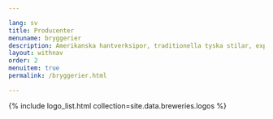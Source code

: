 ```yaml
---

lang: sv
title: Producenter
menuname: bryggerier
description: Amerikanska hantverksipor, traditionella tyska stilar, experimentell suröl - vi samarbetar med högt rankade producenter världen över.
layout: withnav
order: 2
menuitem: true
permalink: /bryggerier.html

---
```


  {% include logo_list.html collection=site.data.breweries.logos %}

